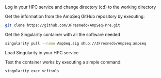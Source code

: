 Log in your HPC service and change directory (cd) to the working directory

Get the information from the AmpSeq GitHub repository by executing:
```bash
git clone https://github.com/JFresnedo/AmpSeq-Pre.git
```
Get the Singularity container with all the software needed
```bash
singularity pull --name AmpSeq.sig shub://JFresnedo/AmpSeq:ampseq
```
Load Singularity in your HPC service

Test the container works by executing a simple command:
```bash
singularity exec vcftools
```
